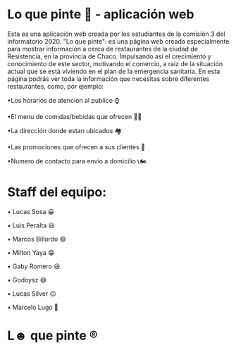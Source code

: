 # Lo que pinte 🍔 - aplicación web

Esta es una aplicación web creada por los estudiantes de la comisión 3 del informatorio
2020. "Lo que pinte": es una página web creada especialmente para mostrar información a cerca
de restaurantes de la ciudad de Resistencia, en la provincia de Chaco. Impulsando así el
crecimiento y conocimiento de este sector, motivando el comercio, a raíz de la situación
actual que se está viviendo en el plan de la emergencia sanitaria. En esta página podrás ver
toda la información que necesitas sobre diferentes restaurantes, como, por ejemplo:

•Los horarios de atencion al publico ⌚

•El menu de comidas/bebidas que ofrecen 🌭🍹

•La dirección donde estan ubicados 🏘

•Las promociones que ofrecen a sus clientes 💯

•Numero de contacto para envio a domicilio 📞🏍

# Staff del equipo:

• Lucas Sosa 😀

• Luis Peralta 😃

• Marcos Billordo 😄
 
• Milton Yaya 😁

• Gaby Romero 😆

• Godoysz 😅

• Lucas Silver 😉

• Marcelo Lugo 🙂
 
# L☻ que pinte ®
